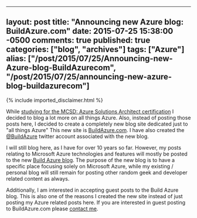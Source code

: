   ---
  layout: post
  title: "Announcing new Azure blog: BuildAzure.com"
  date: 2015-07-25 15:38:00 -0500
  comments: true
  published: true
  categories: ["blog", "archives"]
  tags: ["Azure"]
  alias: ["/post/2015/07/25/Announcing-new-Azure-blog-BuildAzurecom", "/post/2015/07/25/announcing-new-azure-blog-buildazurecom"]
  ---
<!-- more -->
{% include imported_disclaimer.html %}
<p><img src="/image.axd?picture=%2f2015%2f07%2fbuildazure_header_city.png" alt="" />While <a href="http://buildazure.com/2015/07/16/mcsd-azure-solutions-architect-certification/" target="_blank">studying for the MCSD: Azure Solutions Architect certification</a> I decided to blog a lot more on all things Azure. Also, instead of posting those posts here, I decided to create a completely new blog site dedicated just to "all things Azure" This new site is <a href="http://buildazure.com" target="_blank">BuildAzure.com</a>. I have also created the <a href="http://twitter.com/buildazure" target="_blank">@BuildAzure</a> twitter account associated with the new blog.</p>
<p>I will still blog here, as I have for over 10 years so far. However, my posts relating to Microsoft Azure technologies and features will mostly be posted to the new <a href="http://buildazure.com" target="_blank">Build Azure blog</a>. The purpose of the new blog is to have a specific place focusing solely on Microsoft Azure, while my existing / personal blog will still remain for posting other random geek and developer related content as always.</p>
<p><img style="float: right;" src="/image.axd?picture=%2f2015%2f07%2fbuildazure_logo2.png" alt="" />Additionally, I am interested in accepting guest posts to the Build Azure blog. This is also one of the reasons I created the new site instead of just posting my Azure related posts here. If you are interested in guest posting to BuildAzure.com please <a href="http://pietschsoft.com/contact" target="_blank">contact me</a>.</p>
